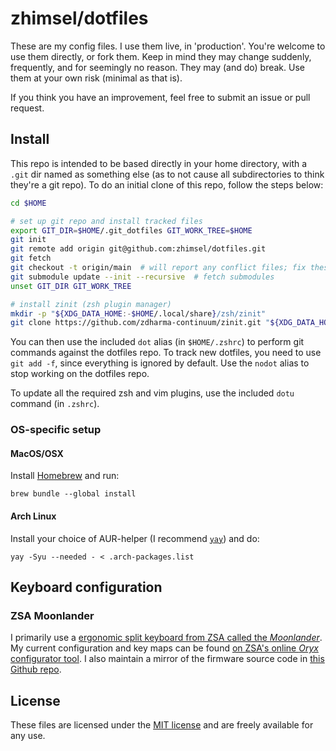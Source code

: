 # zhimsel/dotfiles

These are my config files. I use them live, in 'production'. You're welcome to use them directly, or fork them. Keep in mind they may change suddenly, frequently, and for seemingly no reason. They may (and do) break. Use them at your own risk (minimal as that is).

If you think you have an improvement, feel free to submit an issue or pull request.

## Install

This repo is intended to be based directly in your home directory, with a `.git` dir named as something else (as to not cause all subdirectories to think they're a git repo).
To do an initial clone of this repo, follow the steps below:

```sh
cd $HOME

# set up git repo and install tracked files
export GIT_DIR=$HOME/.git_dotfiles GIT_WORK_TREE=$HOME
git init
git remote add origin git@github.com:zhimsel/dotfiles.git
git fetch
git checkout -t origin/main  # will report any conflict files; fix these and re-run
git submodule update --init --recursive  # fetch submodules
unset GIT_DIR GIT_WORK_TREE

# install zinit (zsh plugin manager)
mkdir -p "${XDG_DATA_HOME:-$HOME/.local/share}/zsh/zinit"
git clone https://github.com/zdharma-continuum/zinit.git "${XDG_DATA_HOME:-$HOME/.local/share}/zsh/zinit/bin"
```

You can then use the included `dot` alias (in `$HOME/.zshrc`) to perform git commands against the dotfiles repo.
To track new dotfiles, you need to use `git add -f`, since everything is ignored by default.
Use the `nodot` alias to stop working on the dotfiles repo.

To update all the required zsh and vim plugins, use the included `dotu` command (in `.zshrc`).

### OS-specific setup

#### MacOS/OSX

Install [Homebrew](https://docs.brew.sh/Installation) and run:

```
brew bundle --global install
```

#### Arch Linux

Install your choice of AUR-helper (I recommend [`yay`](https://aur.archlinux.org/packages/yay/)) and do:

```
yay -Syu --needed - < .arch-packages.list
```

## Keyboard configuration

### ZSA Moonlander

I primarily use a [ergonomic split keyboard from ZSA called the _Moonlander_](https://www.zsa.io/moonlander/).
My current configuration and key maps can be found [on ZSA's online _Oryx_ configurator tool](https://configure.zsa.io/moonlander/layouts/XE4RP). I also maintain a mirror of the firmware source code in [this Github repo](https://github.com/zhimsel/moonlander-config).

## License

These files are licensed under the [MIT license](/LICENSE) and are freely available for any use.
